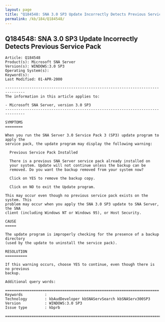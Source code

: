 ```yaml
---
layout: page
title: "Q184548: SNA 3.0 SP3 Update Incorrectly Detects Previous Service Pack"
permalink: /kb/184/Q184548/
---
```


## Q184548: SNA 3.0 SP3 Update Incorrectly Detects Previous Service Pack

	Article: Q184548
	Product(s): Microsoft SNA Server
	Version(s): WINDOWS:3.0 SP3
	Operating System(s): 
	Keyword(s): 
	Last Modified: 01-APR-2000
	
	-------------------------------------------------------------------------------
	The information in this article applies to:
	
	- Microsoft SNA Server, version 3.0 SP3 
	-------------------------------------------------------------------------------
	
	SYMPTOMS
	========
	
	When you run the SNA Server 3.0 Service Pack 3 (SP3) update program to apply the
	service pack, the update program may display the following warning:
	
	  Previous Service Pack Installed
	
	  There is a previous SNA Server service pack already installed on
	  your system. Update will not continue unless the backup can be
	  removed. Do you want the backup removed from your system now?
	
	  Click on YES to remove the backup copy.
	
	  Click on NO to exit the Update program.
	
	This may occur even though no previous service pack exists on the system. This
	problem may occur when you apply the SNA 3.0 SP3 update to SNA Server, the SNA
	client (including Windows NT or Windows 95), or Host Security.
	
	CAUSE
	=====
	
	The update program is improperly checking for the presence of a backup directory
	(used by the update to uninstall the service pack).
	
	RESOLUTION
	==========
	
	If this warning occurs, choose YES to continue, even though there is no previous
	backup.
	
	Additional query words:
	
	======================================================================
	Keywords          :  
	Technology        : kbAudDeveloper kbSNAServSearch kbSNAServ300SP3
	Version           : WINDOWS:3.0 SP3
	Issue type        : kbprb
	
	=============================================================================
	
